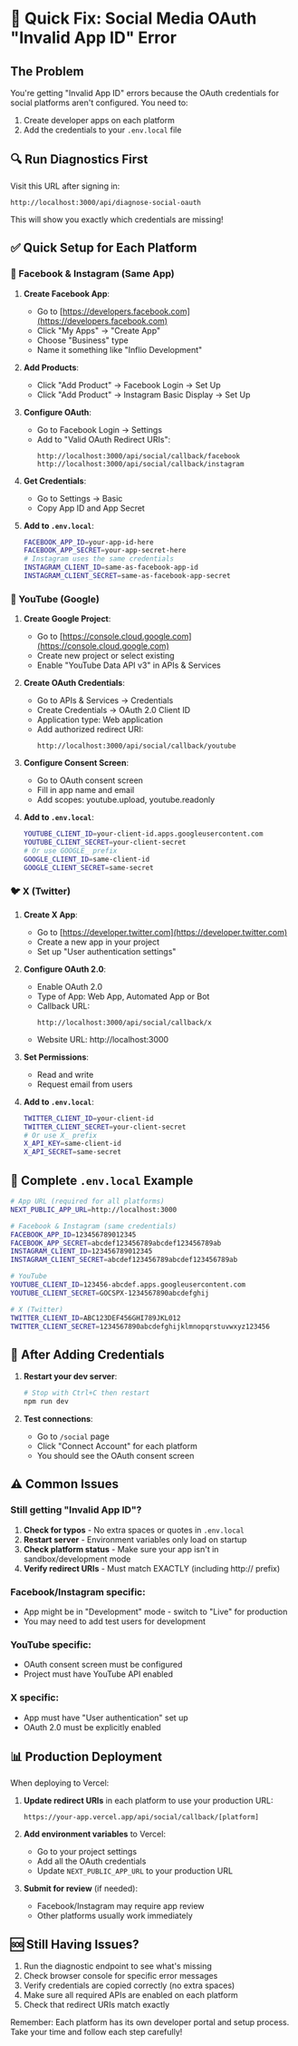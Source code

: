 # 🚨 Quick Fix: Social Media OAuth "Invalid App ID" Error

## The Problem
You're getting "Invalid App ID" errors because the OAuth credentials for social platforms aren't configured. You need to:
1. Create developer apps on each platform
2. Add the credentials to your `.env.local` file

## 🔍 Run Diagnostics First

Visit this URL after signing in:
```
http://localhost:3000/api/diagnose-social-oauth
```

This will show you exactly which credentials are missing!

## ✅ Quick Setup for Each Platform

### 📘 Facebook & Instagram (Same App)

1. **Create Facebook App**:
   - Go to [https://developers.facebook.com](https://developers.facebook.com)
   - Click "My Apps" → "Create App"
   - Choose "Business" type
   - Name it something like "Inflio Development"

2. **Add Products**:
   - Click "Add Product" → Facebook Login → Set Up
   - Click "Add Product" → Instagram Basic Display → Set Up

3. **Configure OAuth**:
   - Go to Facebook Login → Settings
   - Add to "Valid OAuth Redirect URIs":
     ```
     http://localhost:3000/api/social/callback/facebook
     http://localhost:3000/api/social/callback/instagram
     ```

4. **Get Credentials**:
   - Go to Settings → Basic
   - Copy App ID and App Secret

5. **Add to `.env.local`**:
   ```bash
   FACEBOOK_APP_ID=your-app-id-here
   FACEBOOK_APP_SECRET=your-app-secret-here
   # Instagram uses the same credentials
   INSTAGRAM_CLIENT_ID=same-as-facebook-app-id
   INSTAGRAM_CLIENT_SECRET=same-as-facebook-app-secret
   ```

### 🎥 YouTube (Google)

1. **Create Google Project**:
   - Go to [https://console.cloud.google.com](https://console.cloud.google.com)
   - Create new project or select existing
   - Enable "YouTube Data API v3" in APIs & Services

2. **Create OAuth Credentials**:
   - Go to APIs & Services → Credentials
   - Create Credentials → OAuth 2.0 Client ID
   - Application type: Web application
   - Add authorized redirect URI:
     ```
     http://localhost:3000/api/social/callback/youtube
     ```

3. **Configure Consent Screen**:
   - Go to OAuth consent screen
   - Fill in app name and email
   - Add scopes: youtube.upload, youtube.readonly

4. **Add to `.env.local`**:
   ```bash
   YOUTUBE_CLIENT_ID=your-client-id.apps.googleusercontent.com
   YOUTUBE_CLIENT_SECRET=your-client-secret
   # Or use GOOGLE_ prefix
   GOOGLE_CLIENT_ID=same-client-id
   GOOGLE_CLIENT_SECRET=same-secret
   ```

### 🐦 X (Twitter)

1. **Create X App**:
   - Go to [https://developer.twitter.com](https://developer.twitter.com)
   - Create a new app in your project
   - Set up "User authentication settings"

2. **Configure OAuth 2.0**:
   - Enable OAuth 2.0
   - Type of App: Web App, Automated App or Bot
   - Callback URL:
     ```
     http://localhost:3000/api/social/callback/x
     ```
   - Website URL: http://localhost:3000

3. **Set Permissions**:
   - Read and write
   - Request email from users

4. **Add to `.env.local`**:
   ```bash
   TWITTER_CLIENT_ID=your-client-id
   TWITTER_CLIENT_SECRET=your-client-secret
   # Or use X_ prefix
   X_API_KEY=same-client-id
   X_API_SECRET=same-secret
   ```

## 🔧 Complete `.env.local` Example

```bash
# App URL (required for all platforms)
NEXT_PUBLIC_APP_URL=http://localhost:3000

# Facebook & Instagram (same credentials)
FACEBOOK_APP_ID=123456789012345
FACEBOOK_APP_SECRET=abcdef123456789abcdef123456789ab
INSTAGRAM_CLIENT_ID=123456789012345
INSTAGRAM_CLIENT_SECRET=abcdef123456789abcdef123456789ab

# YouTube
YOUTUBE_CLIENT_ID=123456-abcdef.apps.googleusercontent.com
YOUTUBE_CLIENT_SECRET=GOCSPX-1234567890abcdefghij

# X (Twitter)
TWITTER_CLIENT_ID=ABC123DEF456GHI789JKL012
TWITTER_CLIENT_SECRET=1234567890abcdefghijklmnopqrstuvwxyz123456
```

## 🚀 After Adding Credentials

1. **Restart your dev server**:
   ```bash
   # Stop with Ctrl+C then restart
   npm run dev
   ```

2. **Test connections**:
   - Go to `/social` page
   - Click "Connect Account" for each platform
   - You should see the OAuth consent screen

## ⚠️ Common Issues

### Still getting "Invalid App ID"?

1. **Check for typos** - No extra spaces or quotes in `.env.local`
2. **Restart server** - Environment variables only load on startup
3. **Check platform status** - Make sure your app isn't in sandbox/development mode
4. **Verify redirect URIs** - Must match EXACTLY (including http:// prefix)

### Facebook/Instagram specific:
- App might be in "Development" mode - switch to "Live" for production
- You may need to add test users for development

### YouTube specific:
- OAuth consent screen must be configured
- Project must have YouTube API enabled

### X specific:
- App must have "User authentication" set up
- OAuth 2.0 must be explicitly enabled

## 📊 Production Deployment

When deploying to Vercel:

1. **Update redirect URIs** in each platform to use your production URL:
   ```
   https://your-app.vercel.app/api/social/callback/[platform]
   ```

2. **Add environment variables** to Vercel:
   - Go to your project settings
   - Add all the OAuth credentials
   - Update `NEXT_PUBLIC_APP_URL` to your production URL

3. **Submit for review** (if needed):
   - Facebook/Instagram may require app review
   - Other platforms usually work immediately

## 🆘 Still Having Issues?

1. Run the diagnostic endpoint to see what's missing
2. Check browser console for specific error messages
3. Verify credentials are copied correctly (no extra spaces)
4. Make sure all required APIs are enabled on each platform
5. Check that redirect URIs match exactly

Remember: Each platform has its own developer portal and setup process. Take your time and follow each step carefully! 